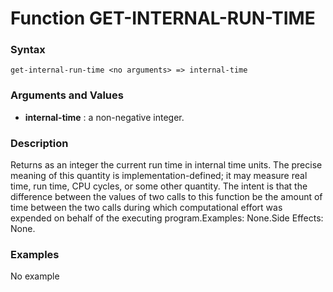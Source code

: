 <!-- Generated on 05/10/2020 by https://github.com/anto2oo/clhs-evolved -->

# Function GET-INTERNAL-RUN-TIME

### Syntax
`get-internal-run-time <no arguments> => internal-time`  


### Arguments and Values
- **internal-time** : a non-negative integer.   


### Description
Returns as an integer the current run time in internal time units. The precise meaning of this quantity is implementation-defined; it may measure real time, run time, CPU cycles, or some other quantity. The intent is that the difference between the values of two calls to this function be the amount of time between the two calls during which computational effort was expended on behalf of the executing program.Examples: None.Side Effects: None.



### Examples
No example  
